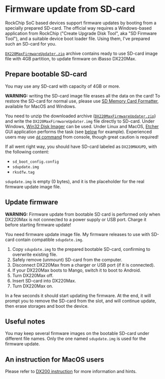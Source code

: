 # Firmware update from SD-card

RockChip SoC based devices support firmware updates by booting from a specially prepared SD-card. The official way requires a Windows-based application from RockChip ("Create Upgrade Disk Tool", aka "SD Firmware Tool"), and a suitable device boot loader file. Using them, I've prepared such an SD-card for you.

[`DX220MaxFirmwareUpdater.zip`](https://github.com/Lurker00/DX220Max-Firmware-Add-on/releases/download/DX220MaxFirmwareUpdater/DX220MaxFirmwareUpdater.zip) archive contains ready to use SD-card image file with 4GB partition, to update firmware on iBasso DX220Max.

## Prepare bootable SD-card
You may use any SD-card with capacity of 4GB or more.

**WARNING:** writing the SD-card image file erases all the data on the card! To restore the SD-card for normal use, please use [SD Memory Card Formatter](https://www.sdcard.org/downloads/formatter_4/), available for MacOS and Windows.

You need to unzip the downloaded archive ([`DX220MaxFirmwareUpdater.zip`](https://github.com/Lurker00/DX220Max-Firmware-Add-on/releases/download/DX220MaxFirmwareUpdater/DX220MaxFirmwareUpdater.zip)) and write the `DX220MaxFirmwareUpdater.img` file directly to SD-card. Under Windows, [Win32 Disk Imager](https://sourceforge.net/projects/win32diskimager/) can be used. Under Linux and MacOS, [Etcher](https://en.wikipedia.org/wiki/Etcher_(software)) GUI application performs the task (see [below](#an-instruction-for-macos-users) for example). Experienced users may use [`dd` command](https://en.wikipedia.org/wiki/Dd_(Unix)) from console, though great caution is required!

If all went right way, you should have SD-card labeled as `DX220MAXUPD`, with the following content:
* `sd_boot_config.config`
* `sdupdate.img`
* `rksdfw.tag`

`sdupdate.img` is empty (0 bytes), and it is the placeholder for the real firmware update image file.

## Update firmware

**WARNING:** Firmware update from bootable SD card is performed only when DX220Max is not connected to a power supply or USB port. Charge it before starting firmware update!

You need firmware update image file. My firmware releases to use with SD-card contain compatible `sdupdate.img`.

1. Copy `sdupdate.img` to the prepared bootable SD-card, confirming to overwrite existing file.
2. Safely remove (unmount) SD-card from the computer.
3. Disconnect DX220Max from a charger or USB port (if it is connected).
4. If your DX220Max boots to Mango, switch it to boot to Android.
5. Turn DX220Max off.
6. Insert SD-card into DX220Max.
7. Turn DX220Max on.

In a few seconds it should start updating the firmware. At the end, it will prompt you to remove the SD-card from the slot, and will continue update, then erase storages and boot the device.

## Useful notes

You may keep several firmware images on the bootable SD-card under different file names. Only the one named `sdupdate.img` is used for the firmware update.

## An instruction for MacOS users

Please refer to [DX200 instruction](https://github.com/Lurker00/DX200-Firmware-Add-on/blob/master/FirmwareUpdater/README.md) for more information and hints.
